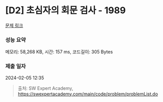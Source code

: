 # [D2] 초심자의 회문 검사 - 1989 

[문제 링크](https://swexpertacademy.com/main/code/problem/problemDetail.do?contestProbId=AV5PyTLqAf4DFAUq) 

### 성능 요약

메모리: 58,268 KB, 시간: 157 ms, 코드길이: 305 Bytes

### 제출 일자

2024-02-05 12:35



> 출처: SW Expert Academy, https://swexpertacademy.com/main/code/problem/problemList.do